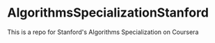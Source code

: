 # AlgorithmsSpecializationStanford
This is a repo for Stanford's Algorithms Specialization on Coursera
